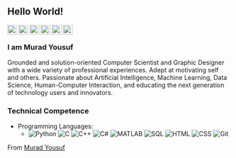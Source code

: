 ## Hello World!

<a href="https://twitter.com/muradyf">
  <img align="left" alt="Murad's Twitter" width="22px" src="https://cdn.jsdelivr.net/npm/simple-icons@3.13.0/icons/twitter.svg" />
</a>
<a href="https://www.linkedin.com/in/muradyf/">
  <img align="left" alt="Murad's Linkdein" width="22px" src="https://cdn.jsdelivr.net/npm/simple-icons@3.13.0/icons/linkedin.svg" />
</a>
<a href="https://github.com/muradyf">
  <img align="left" alt="Murad's Github" width="22px" src="https://cdn.jsdelivr.net/npm/simple-icons@3.13.0/icons/github.svg" />
</a>
<a href="https://www.youtube.com/c/perseusss">
  <img align="left" alt="Murad's YouTube" width="22px" src="https://cdn.jsdelivr.net/npm/simple-icons@3.13.0/icons/youtube.svg" />
</a>
<a href="https://www.behance.net/muradyf">
  <img align="left" alt="Murad's Behance" width="22px" src="https://cdn.jsdelivr.net/npm/simple-icons@3.13.0/icons/behance.svg" />
</a>
<a href="mailto:muradyf@outlook.com">
  <img align="left" alt="Murad's Outlook" width="22px" src="https://cdn.jsdelivr.net/npm/simple-icons@3.13.0/icons/microsoftoutlook.svg" />
</a>
<br />

### I am Murad Yousuf
Grounded and solution-oriented Computer Scientist and Graphic Designer with a wide variety of professional experiences. Adept at motivating self and others. Passionate about Artificial Intelligence, Machine Learning, Data Science, Human-Computer Interaction, and educating the next generation of technology users and innovators.

### Technical Competence
- Programming Languages:
  - ![Python](https://img.shields.io/badge/-Python-000000?style=for-the-badge&logo=pythonlogoColor=ffffff)
    ![C](https://img.shields.io/badge/-C-000000?style=for-the-badge&logo=ClogoColor=ffffff)
    ![C++](https://img.shields.io/badge/-C++-000000?style=for-the-badge&logo=C%2B%2B&logoColor=ffffff)
    ![C#](https://img.shields.io/badge/-C#-000000?style=for-the-badge&logo=C#)
    ![MATLAB](https://img.shields.io/badge/-MATLAB-333333?style=flat&logo=MATLAB)
    ![SQL](https://img.shields.io/badge/-SQL-000000?style=for-the-badge&logo=MySQLlogoColor=ffffff)
    ![HTML](https://img.shields.io/badge/-HTML5-000000?style=for-the-badge&logo=HTML5logoColor=ffffff)
    ![CSS](https://img.shields.io/badge/-CSS3-000000?style=for-the-badge&logo=CSS3logoColor=ffffff)
    ![Git](https://img.shields.io/badge/-Git-000000?style=for-the-badge&logo=gitlogoColor=ffffff)

From [Murad Yousuf](https://github.com/muradyf)
